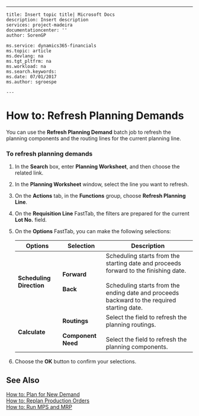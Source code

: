 ---
    title: Insert topic title| Microsoft Docs
    description: Insert description
    services: project-madeira
    documentationcenter: ''
    author: SorenGP

    ms.service: dynamics365-financials
    ms.topic: article
    ms.devlang: na
    ms.tgt_pltfrm: na
    ms.workload: na
    ms.search.keywords:
    ms.date: 07/01/2017
    ms.author: sgroespe

    ---
# How to: Refresh Planning Demands
You can use the **Refresh Planning Demand** batch job to refresh the planning components and the routing lines for the current planning line.  
  
### To refresh planning demands  
  
1.  In the **Search** box, enter **Planning Worksheet**, and then choose the related link.  
  
2.  In the **Planning Worksheet** window, select the line you want to refresh.  
  
3.  On the **Actions** tab, in the **Functions** group, choose **Refresh Planning Line**.  
  
4.  On the **Requisition Line** FastTab, the filters are prepared for the current **Lot No.** field.  
  
5.  On the **Options** FastTab, you can make the following selections:  
  
    |Options|Selection|Description|  
    |-------------|---------------|-----------------|  
    |**Scheduling Direction**|**Forward**<br /><br /> **Back**|Scheduling starts from the starting date and proceeds forward to the finishing date.<br /><br /> Scheduling starts from the ending date and proceeds backward to the required starting date.|  
    |**Calculate**|**Routings**<br /><br /> **Component Need**|Select the field to refresh the planning routings.<br /><br /> Select the field to refresh the planning components.|  
  
6.  Choose the **OK** button to confirm your selections.  
  
## See Also  
 [How to: Plan for New Demand](../OperationsPlanning/how-to-plan-for-new-demand.md)   
 [How to: Replan Production Orders](../OperationsPlanning/how-to-replan-production-orders.md)   
 [How to: Run MPS and MRP](../OperationsPlanning/how-to-run-mps-and-mrp.md)
